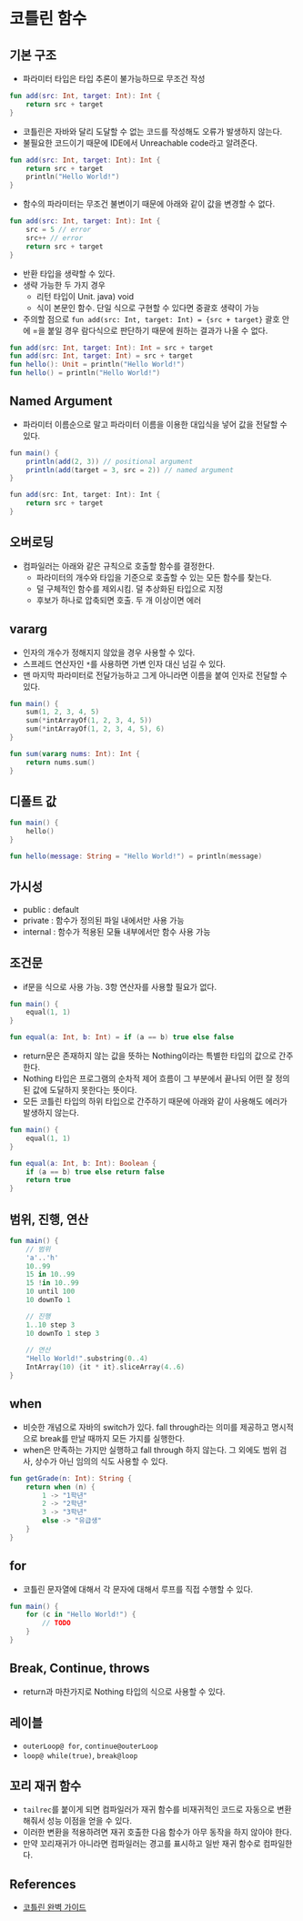 # 코틀린 함수

## 기본 구조

- 파라미터 타입은 타입 추론이 불가능하므로 무조건 작성

```kotlin
fun add(src: Int, target: Int): Int {
    return src + target
}
```

- 코틀린은 자바와 달리 도달할 수 없는 코드를 작성해도 오류가 발생하지 않는다.
- 불필요한 코드이기 때문에 IDE에서 Unreachable code라고 알려준다.

```kotlin
fun add(src: Int, target: Int): Int {
    return src + target
    println("Hello World!")
}
```

- 함수의 파라미터는 무조건 불변이기 때문에 아래와 같이 값을 변경할 수 없다.

```kotlin
fun add(src: Int, target: Int): Int {
    src = 5 // error
    src++ // error
    return src + target
}
```

- 반환 타입을 생략할 수 있다.
- 생략 가능한 두 가지 경우
    - 리턴 타입이 Unit. java) void
    - 식이 본문인 함수. 단일 식으로 구현할 수 있다면 중괄호 생략이 가능
- 주의할 점으로 `fun add(src: Int, target: Int) = {src + target}` 괄호 안에 =을 붙일 경우 람다식으로 판단하기 때문에 원하는 결과가 나올 수 없다.

```kotlin
fun add(src: Int, target: Int): Int = src + target
fun add(src: Int, target: Int) = src + target
fun hello(): Unit = println("Hello World!")
fun hello() = println("Hello World!")
```

## Named Argument

- 파라미터 이름순으로 말고 파라미터 이름을 이용한 대입식을 넣어 값을 전달할 수 있다.

```java
fun main() {
    println(add(2, 3)) // positional argument
    println(add(target = 3, src = 2)) // named argument
}

fun add(src: Int, target: Int): Int {
    return src + target
}
```

## 오버로딩

- 컴파일러는 아래와 같은 규칙으로 호출할 함수를 결정한다.
    - 파라미터의 개수와 타입을 기준으로 호출할 수 있는 모든 함수를 찾는다.
    - 덜 구체적인 함수를 제외시킴. 덜 추상화된 타입으로 지정
    - 후보가 하나로 압축되면 호출. 두 개 이상이면 에러

## vararg

- 인자의 개수가 정해지지 않았을 경우 사용할 수 있다.
- 스프레드 연산자인 `*`를 사용하면 가변 인자 대신 넘길 수 있다.
- 맨 마지막 파라미터로 전달가능하고 그게 아니라면 이름을 붙여 인자로 전달할 수 있다.

```kotlin
fun main() {
    sum(1, 2, 3, 4, 5)
    sum(*intArrayOf(1, 2, 3, 4, 5))
    sum(*intArrayOf(1, 2, 3, 4, 5), 6)
}

fun sum(vararg nums: Int): Int {
    return nums.sum()
}
```

## 디폴트 값

```kotlin
fun main() {
    hello()
}

fun hello(message: String = "Hello World!") = println(message)
```

## 가시성

- public : default
- private : 함수가 정의된 파일 내에서만 사용 가능
- internal : 함수가 적용된 모듈 내부에서만 함수 사용 가능

## 조건문

- if문을 식으로 사용 가능. 3항 연산자를 사용할 필요가 없다.

```kotlin
fun main() {
    equal(1, 1)
}

fun equal(a: Int, b: Int) = if (a == b) true else false
```

- return문은 존재하지 않는 값을 뜻하는 Nothing이라는 특별한 타입의 값으로 간주한다.
- Nothing 타입은 프로그램의 순차적 제어 흐름이 그 부분에서 끝나되 어떤 잘 정의된 값에 도달하지 못한다는 뜻이다.
- 모든 코틀린 타입의 하위 타입으로 간주하기 때문에 아래와 같이 사용해도 에러가 발생하지 않는다.

```kotlin
fun main() {
    equal(1, 1)
}

fun equal(a: Int, b: Int): Boolean {
    if (a == b) true else return false
    return true
}
```

## 범위, 진행, 연산

```kotlin
fun main() {
    // 범위
    'a'..'h'
    10..99
    15 in 10..99
    15 !in 10..99
    10 until 100
    10 downTo 1

    // 진행
    1..10 step 3
    10 downTo 1 step 3
    
    // 연산
    "Hello World!".substring(0..4)
    IntArray(10) {it * it}.sliceArray(4..6)
}
```

## when

- 비슷한 개념으로 자바의 switch가 있다. fall through라는 의미를 제공하고 명시적으로 break를 만날 때까지 모든 가지를 실행한다.
- when은 만족하는 가지만 실행하고 fall through 하지 않는다. 그 외에도 범위 검사, 상수가 아닌 임의의 식도 사용할 수 있다.

```kotlin
fun getGrade(n: Int): String {
    return when (n) {
        1 -> "1학년"
        2 -> "2학년"
        3 -> "3학년"
        else -> "유급생"
    }
}
```

## for

- 코틀린 문자열에 대해서 각 문자에 대해서 루프를 직접 수행할 수 있다.

```kotlin
fun main() {
    for (c in "Hello World!") {
        // TODO
    }
}
```

## Break, Continue, throws

- return과 마찬가지로 Nothing 타입의 식으로 사용할 수 있다.

## 레이블

- `outerLoop@ for`, `continue@outerLoop`
- `loop@ while(true)`, `break@loop`

## 꼬리 재귀 함수

- `tailrec`를 붙이게 되면 컴파일러가 재귀 함수를 비재귀적인 코드로 자동으로 변환해줘서 성능 이점을 얻을 수 있다.
- 이러한 변환을 적용하려면 재귀 호출한 다음 함수가 아무 동작을 하지 않아야 한다.
- 만약 꼬리재귀가 아니라면 컴파일러는 경고를 표시하고 일반 재귀 함수로 컴파일한다.

## References

- [코틀린 완벽 가이드](https://books.google.co.kr/books/about/%EC%BD%94%ED%8B%80%EB%A6%B0_%EC%99%84%EB%B2%BD_%EA%B0%80%EC%9D%B4%EB%93%9C.html?id=851kEAAAQBAJ&source=kp_book_description&redir_esc=y)